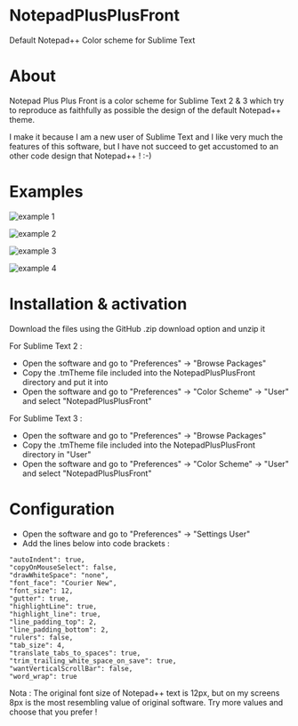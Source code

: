 # NotepadPlusPlusFront
Default Notepad++ Color scheme for Sublime Text

About
=====

Notepad Plus Plus Front is a color scheme for Sublime Text 2 & 3 which try to reproduce as faithfully as possible the design of the default Notepad++ theme.

I make it because I am a new user of Sublime Text and I like very much the features of this software, but I have not succeed to get accustomed to an other code design that Notepad++ ! :-)


Examples
=====

![example 1](https://github.com/davidrichart/NotepadPlusPlusFront/master/examples/example-1.png)

![example 2](https://github.com/davidrichart/NotepadPlusPlusFront/master/examples/example-2.png)

![example 3](https://github.com/davidrichart/NotepadPlusPlusFront/master/examples/example-3.png)

![example 4](https://github.com/davidrichart/NotepadPlusPlusFront/master/examples/example-4.png)


Installation & activation
====

Download the files using the GitHub .zip download option and unzip it

For Sublime Text 2 : 
- Open the software and go to "Preferences" -> "Browse Packages"
- Copy the .tmTheme file included into the NotepadPlusPlusFront directory and put it into 
- Open the software and go to "Preferences" -> "Color Scheme" -> "User" and select "NotepadPlusPlusFront"

For Sublime Text 3 : 
- Open the software and go to "Preferences" -> "Browse Packages"
- Copy the .tmTheme file included into the NotepadPlusPlusFront directory in "User"
- Open the software and go to "Preferences" -> "Color Scheme" -> "User" and select "NotepadPlusPlusFront"


Configuration
====

- Open the software and go to "Preferences" -> "Settings User"
- Add the lines below into code brackets :

```
"autoIndent": true,
"copyOnMouseSelect": false,
"drawWhiteSpace": "none",
"font_face": "Courier New",
"font_size": 12,
"gutter": true,
"highlightLine": true,
"highlight_line": true,
"line_padding_top": 2,
"line_padding_bottom": 2,
"rulers": false,
"tab_size": 4,
"translate_tabs_to_spaces": true,
"trim_trailing_white_space_on_save": true,
"wantVerticalScrollBar": false,
"word_wrap": true
```

Nota : The original font size of Notepad++ text is 12px, but on my screens 8px is the most resembling value of original software. Try more values and choose that you prefer ! 

